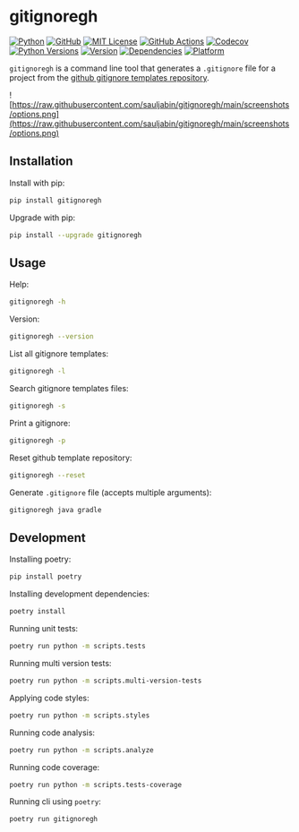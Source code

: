 # gitignoregh

<a href="https://www.python.org/"><img alt="Python" src="https://img.shields.io/badge/-python-success?logo=python&logoColor=white"></a>
<a href="https://github.com/sauljabin/gitignoregh"><img alt="GitHub" src="https://img.shields.io/badge/status-active-brightgreen"></a>
<a href="https://github.com/sauljabin/gitignoregh/blob/main/LICENSE"><img alt="MIT License" src="https://img.shields.io/github/license/sauljabin/gitignoregh"></a>
<a href="https://github.com/sauljabin/gitignoregh/actions"><img alt="GitHub Actions" src="https://img.shields.io/github/workflow/status/sauljabin/gitignoregh/CI?label=tests"></a>
<a href="https://app.codecov.io/gh/sauljabin/gitignoregh"><img alt="Codecov" src="https://img.shields.io/codecov/c/github/sauljabin/gitignoregh"></a>
<a href="https://pypi.org/project/gitignoregh"><img alt="Python Versions" src="https://img.shields.io/pypi/pyversions/gitignoregh"></a>
<a href="https://pypi.org/project/gitignoregh"><img alt="Version" src="https://img.shields.io/pypi/v/gitignoregh"></a>
<a href="https://libraries.io/pypi/gitignoregh"><img alt="Dependencies" src="https://img.shields.io/librariesio/release/pypi/gitignoregh"></a>
<a href="https://pypi.org/project/gitignoregh"><img alt="Platform" src="https://img.shields.io/badge/platform-linux%20%7C%20osx-blueviolet"></a>

`gitignoregh` is a command line tool that generates a `.gitignore` file for a project from the [github gitignore templates repository](https://github.com/github/gitignore).

![https://raw.githubusercontent.com/sauljabin/gitignoregh/main/screenshots/options.png](https://raw.githubusercontent.com/sauljabin/gitignoregh/main/screenshots/options.png)

## Installation

Install with pip:
```sh
pip install gitignoregh
```

Upgrade with pip:
```sh
pip install --upgrade gitignoregh
```

## Usage

Help:
```sh
gitignoregh -h
```

Version:
```sh
gitignoregh --version
```

List all gitignore templates:
```sh
gitignoregh -l
```

Search gitignore templates files:
```sh
gitignoregh -s
```

Print a gitignore: 
```sh
gitignoregh -p
```

Reset github template repository:
```sh
gitignoregh --reset
```

Generate `.gitignore` file (accepts multiple arguments):
```sh
gitignoregh java gradle
```

## Development

Installing poetry:
```sh
pip install poetry
```

Installing development dependencies:
```sh
poetry install
```

Running unit tests:
```sh
poetry run python -m scripts.tests
```

Running multi version tests:

```sh
poetry run python -m scripts.multi-version-tests
```

Applying code styles:
```sh
poetry run python -m scripts.styles
```

Running code analysis:
```sh
poetry run python -m scripts.analyze
```

Running code coverage:
```sh
poetry run python -m scripts.tests-coverage
```

Running cli using `poetry`:
```sh
poetry run gitignoregh
```
